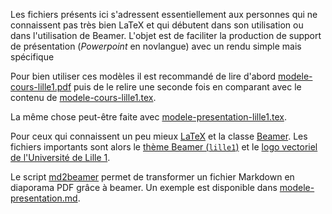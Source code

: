 Les fichiers présents ici s'adressent essentiellement aux personnes qui ne
connaissent pas très bien LaTeX et qui débutent dans son utilisation ou dans
l'utilisation de Beamer. L'objet est de faciliter la production de support de présentation (*Powerpoint* en novlangue) avec un rendu simple mais spécifique 

Pour bien utiliser ces modèles il est recommandé de lire d'abord
[modele-cours-lille1.pdf](modele-cours-lille1.pdf) puis de le relire une
seconde fois en comparant avec le contenu de
[modele-cours-lille1.tex](modele-cours-lille1.tex).

La même chose peut-être faite avec [modele-presentation-lille1.tex](modele-presentation-lille1.tex).

Pour ceux qui connaissent un peu mieux [LaTeX](http://www.latex-project.org)
et la classe [Beamer](https://bitbucket.org/rivanvx/beamer/wiki/Home). Les
fichiers importants sont alors le
[thème Beamer (`lille1`)](beamerthemelille1.sty) et le
[logo vectoriel de l'Université de Lille 1](logo-univ-lille1.pdf).

Le script [md2beamer](md2beamer) permet de transformer un fichier Markdown en
diaporama PDF grâce à beamer. Un exemple est disponible dans
[modele-presentation.md](modele-presentation.mdf).
